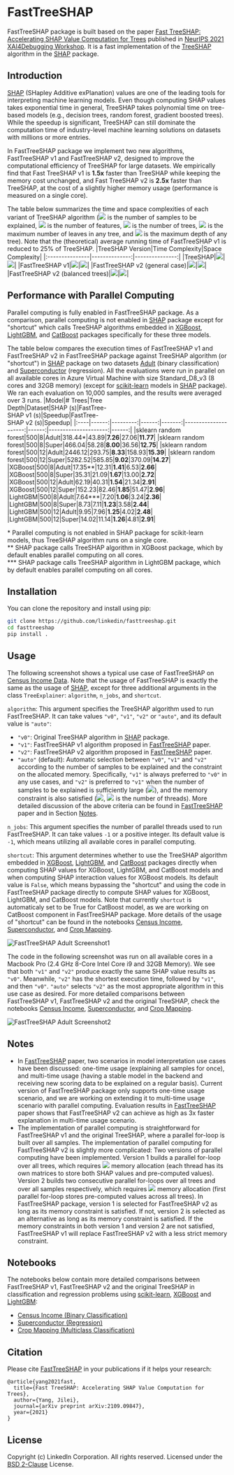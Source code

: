 # FastTreeSHAP

FastTreeSHAP package is built based on the paper [Fast TreeSHAP: Accelerating SHAP Value Computation for Trees](https://arxiv.org/abs/2109.09847) published in [NeurIPS 2021 XAI4Debugging Workshop](https://xai4debugging.github.io/). It is a fast implementation of the [TreeSHAP](https://arxiv.org/abs/1802.03888) algorithm in the [SHAP](https://github.com/slundberg/shap) package.

## Introduction

[SHAP](https://arxiv.org/abs/1705.07874) (SHapley Additive exPlanation) values are one of the leading tools for interpreting machine learning models. Even though computing SHAP values takes exponential time in general, TreeSHAP takes polynomial time on tree-based models (e.g., decision trees, random forest, gradient boosted trees). While the speedup is significant, TreeSHAP can still dominate the computation time of industry-level machine learning solutions on datasets with millions or more entries.

In FastTreeSHAP package we implement two new algorithms, FastTreeSHAP v1 and FastTreeSHAP v2, designed to improve the computational efficiency of TreeSHAP for large datasets. We empirically find that Fast TreeSHAP v1 is **1.5x** faster than TreeSHAP while keeping the memory cost unchanged, and Fast TreeSHAP v2 is **2.5x** faster than TreeSHAP, at the cost of a slightly higher memory usage (performance is measured on a single core).

The table below summarizes the time and space complexities of each variant of TreeSHAP algorithm (<img src="https://latex.codecogs.com/svg.latex?M"/> is the number of samples to be explained, <img src="https://latex.codecogs.com/svg.latex?N"/> is the number of features, <img src="https://latex.codecogs.com/svg.latex?T"/> is the number of trees, <img src="https://latex.codecogs.com/svg.latex?L"/> is the maximum number of leaves in any tree, and <img src="https://latex.codecogs.com/svg.latex?D"/> is the maximum depth of any tree). Note that the (theoretical) average running time of FastTreeSHAP v1 is reduced to 25% of TreeSHAP.
|TreeSHAP Version|Time Complexity|Space Complexity|
|:---------------|--------------:|---------------:|
|TreeSHAP|<img src="https://latex.codecogs.com/svg.latex?O(MTLD^2)"/>|<img src="https://latex.codecogs.com/svg.latex?O(D^2+N)"/>|
|FastTreeSHAP v1|<img src="https://latex.codecogs.com/svg.latex?O(MTLD^2)"/>|<img src="https://latex.codecogs.com/svg.latex?O(D^2+N)"/>|
|FastTreeSHAP v2 (general case)|<img src="https://latex.codecogs.com/svg.latex?O(TL2^DD+MTLD)"/>|<img src="https://latex.codecogs.com/svg.latex?O(L2^D)"/>|
|FastTreeSHAP v2 (balanced trees)|<img src="https://latex.codecogs.com/svg.latex?O(TL^2D+MTLD)"/>|<img src="https://latex.codecogs.com/svg.latex?O(L^2)"/>|

## Performance with Parallel Computing

Parallel computing is fully enabled in FastTreeSHAP package. As a comparison, parallel computing is not enabled in [SHAP](https://github.com/slundberg/shap) package except for "shortcut" which calls TreeSHAP algorithms embedded in [XGBoost](https://github.com/dmlc/xgboost), [LightGBM](https://github.com/microsoft/LightGBM), and [CatBoost](https://github.com/catboost/catboost) packages specifically for these three models.

The table below compares the execution times of FastTreeSHAP v1 and FastTreeSHAP v2 in FastTreeSHAP package against TreeSHAP algorithm (or "shortcut") in [SHAP](https://github.com/slundberg/shap) package on two datasets [Adult](https://archive.ics.uci.edu/ml/datasets/census+income) (binary classification) and [Superconductor](https://archive.ics.uci.edu/ml/datasets/superconductivty+data) (regression). All the evaluations were run in parallel on all available cores in Azure Virtual Machine with size Standard_D8_v3 (8 cores and 32GB memory) (except for [scikit-learn](https://scikit-learn.org) models in [SHAP](https://github.com/slundberg/shap) package). We ran each evaluation on 10,000 samples, and the results were averaged over 3 runs.
|Model|# Trees|Tree<br>Depth|Dataset|SHAP (s)|FastTree- <br>SHAP v1 (s)|Speedup|FastTree- <br>SHAP v2 (s)|Speedup|
|:----|------:|---------:|------:|-------:|---------------------:|------:|---------------------:|------:|
|sklearn random forest|500|8|Adult|318.44\*|43.89|**7.26**|27.06|**11.77**|
|sklearn random forest|500|8|Super|466.04|58.28|**8.00**|36.56|**12.75**|
|sklearn random forest|500|12|Adult|2446.12|293.75|**8.33**|158.93|**15.39**|
|sklearn random forest|500|12|Super|5282.52|585.85|**9.02**|370.09|**14.27**|
|XGBoost|500|8|Adult|17.35\*\*|12.31|**1.41**|6.53|**2.66**|
|XGBoost|500|8|Super|35.31|21.09|**1.67**|13.00|**2.72**|
|XGBoost|500|12|Adult|62.19|40.31|**1.54**|21.34|**2.91**|
|XGBoost|500|12|Super|152.23|82.46|**1.85**|51.47|**2.96**|
|LightGBM|500|8|Adult|7.64\*\*\*|7.20|**1.06**|3.24|**2.36**|
|LightGBM|500|8|Super|8.73|7.11|**1.23**|3.58|**2.44**|
|LightGBM|500|12|Adult|9.95|7.96|**1.25**|4.02|**2.48**|
|LightGBM|500|12|Super|14.02|11.14|**1.26**|4.81|**2.91**|

\* Parallel computing is not enabled in SHAP package for scikit-learn models, thus TreeSHAP algorithm runs on a single core.\
\*\* SHAP package calls TreeSHAP algorithm in XGBoost package, which by default enables parallel computing on all cores.\
\*\*\* SHAP package calls TreeSHAP algorithm in LightGBM package, which by default enables parallel computing on all cores.

## Installation

You can clone the repository and install using pip:

```sh
git clone https://github.com/linkedin/fasttreeshap.git
cd fasttreeshap
pip install .
```

## Usage

The following screenshot shows a typical use case of FastTreeSHAP on [Census Income Data](https://archive.ics.uci.edu/ml/datasets/census+income). Note that the usage of FastTreeSHAP is exactly the same as the usage of [SHAP](https://github.com/slundberg/shap), except for three additional arguments in the class `TreeExplainer`: `algorithm`, `n_jobs`, and `shortcut`.

`algorithm`: This argument specifies the TreeSHAP algorithm used to run FastTreeSHAP. It can take values `"v0"`, `"v1"`, `"v2"` or `"auto"`, and its default value is `"auto"`:
* `"v0"`: Original TreeSHAP algorithm in [SHAP](https://github.com/slundberg/shap) package.
* `"v1"`: FastTreeSHAP v1 algorithm proposed in [FastTreeSHAP](https://arxiv.org/abs/2109.09847) paper.
* `"v2"`: FastTreeSHAP v2 algorithm proposed in [FastTreeSHAP](https://arxiv.org/abs/2109.09847) paper.
* `"auto"` (default): Automatic selection between `"v0"`, `"v1"` and `"v2"` according to the number of samples to be explained and the constraint on the allocated memory. Specifically, `"v1"` is always preferred to `"v0"` in any use cases, and `"v2"` is preferred to `"v1"` when the number of samples to be explained is sufficiently large (<img src="https://latex.codecogs.com/svg.latex?M>2^{D+1}/D"/>), and the memory constraint is also satisfied (<img src="https://latex.codecogs.com/svg.latex?min\{(MN+L2^D){\cdot}C,\;TL2^D\}\cdot8Byte<0.25{\cdot}Total\,Memory"/>, <img src="https://latex.codecogs.com/svg.latex?C"/> is the number of threads). More detailed discussion of the above criteria can be found in [FastTreeSHAP](https://arxiv.org/abs/2109.09847) paper and in Section [Notes](#notes).

`n_jobs`: This argument specifies the number of parallel threads used to run FastTreeSHAP. It can take values `-1` or a positive integer. Its default value is `-1`, which means utilizing all available cores in parallel computing.

`shortcut`: This argument determines whether to use the TreeSHAP algorithm embedded in [XGBoost](https://github.com/dmlc/xgboost), [LightGBM](https://github.com/microsoft/LightGBM), and [CatBoost](https://github.com/catboost/catboost) packages directly when computing SHAP values for XGBoost, LightGBM, and CatBoost models and when computing SHAP interaction values for XGBoost models. Its default value is `False`, which means bypassing the "shortcut" and using the code in FastTreeSHAP package directly to compute SHAP values for XGBoost, LightGBM, and CatBoost models. Note that currently `shortcut` is automaticaly set to be True for CatBoost model, as we are working on CatBoost component in FastTreeSHAP package. More details of the usage of "shortcut" can be found in the notebooks [Census Income](notebooks/FastTreeSHAP_Census_Income.ipynb), [Superconductor](notebooks/FastTreeSHAP_Superconductor.ipynb), and [Crop Mapping](notebooks/FastTreeSHAP_Crop_Mapping.ipynb).

![FastTreeSHAP Adult Screenshot1](docs/images/fasttreeshap_adult_screenshot1.png)

The code in the following screenshot was run on all available cores in a Macbook Pro (2.4 GHz 8-Core Intel Core i9 and 32GB Memory). We see that both `"v1"` and `"v2"` produce exactly the same SHAP value results as `"v0"`. Meanwhile, `"v2"` has the shortest execution time, followed by `"v1"`, and then `"v0"`. `"auto"` selects `"v2"` as the most appropriate algorithm in this use case as desired. For more detailed comparisons between FastTreeSHAP v1, FastTreeSHAP v2 and the original TreeSHAP, check the notebooks [Census Income](notebooks/FastTreeSHAP_Census_Income.ipynb), [Superconductor](notebooks/FastTreeSHAP_Superconductor.ipynb), and [Crop Mapping](notebooks/FastTreeSHAP_Crop_Mapping.ipynb).

![FastTreeSHAP Adult Screenshot2](docs/images/fasttreeshap_adult_screenshot2.png)

## Notes

* In [FastTreeSHAP](https://arxiv.org/abs/2109.09847) paper, two scenarios in model interpretation use cases have been discussed: one-time usage (explaining all samples for once), and multi-time usage (having a stable model in the backend and receiving new scoring data to be explained on a regular basis). Current version of FastTreeSHAP package only supports one-time usage scenario, and we are working on extending it to multi-time usage scenario with parallel computing. Evaluation results in [FastTreeSHAP](https://arxiv.org/abs/2109.09847) paper shows that FastTreeSHAP v2 can achieve as high as 3x faster explanation in multi-time usage scenario.
* The implementation of parallel computing is straightforward for FastTreeSHAP v1 and the original TreeSHAP, where a parallel for-loop is built over all samples. The implementation of parallel computing for FastTreeSHAP v2 is slightly more complicated: Two versions of parallel computing have been implemented. Version 1 builds a parallel for-loop over all trees, which requires <img src="https://latex.codecogs.com/svg.latex?(MN+L2^D){\cdot}C\cdot8Byte"/> memory allocation (each thread has its own matrices to store both SHAP values and pre-computed values). Version 2 builds two consecutive parallel for-loops over all trees and over all samples respectively, which requires <img src="https://latex.codecogs.com/svg.latex?TL2^D\cdot8Byte"/> memory allocation (first parallel for-loop stores pre-computed values across all trees). In FastTreeSHAP package, version 1 is selected for FastTreeSHAP v2 as long as its memory constraint is satisfied. If not, version 2 is selected as an alternative as long as its memory constraint is satisfied. If the memory constraints in both version 1 and version 2 are not satisfied, FastTreeSHAP v1 will replace FastTreeSHAP v2 with a less strict memory constraint.

## Notebooks

The notebooks below contain more detailed comparisons between FastTreeSHAP v1, FastTreeSHAP v2 and the original TreeSHAP in classification and regression problems using [scikit-learn](https://scikit-learn.org), [XGBoost](https://github.com/dmlc/xgboost) and [LightGBM](https://github.com/microsoft/LightGBM):
* [Census Income (Binary Classification)](notebooks/FastTreeSHAP_Census_Income.ipynb)
* [Superconductor (Regression)](notebooks/FastTreeSHAP_Superconductor.ipynb)
* [Crop Mapping (Multiclass Classification)](notebooks/FastTreeSHAP_Crop_Mapping.ipynb)

## Citation
Please cite [FastTreeSHAP](https://arxiv.org/abs/2109.09847) in your publications if it helps your research:
```
@article{yang2021fast,
  title={Fast TreeSHAP: Accelerating SHAP Value Computation for Trees},
  author={Yang, Jilei},
  journal={arXiv preprint arXiv:2109.09847},
  year={2021}
}
```

## License
Copyright (c) LinkedIn Corporation. All rights reserved. Licensed under the [BSD 2-Clause](https://opensource.org/licenses/BSD-2-Clause) License.
